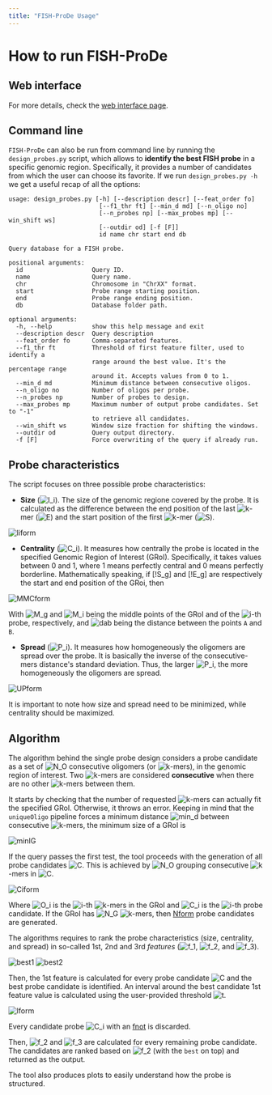 ```yaml
---
title: "FISH-ProDe Usage"
---
```


# How to run FISH-ProDe

## Web interface

For more details, check the [web interface page](https://ggirelli.github.io/fish-prode/web_interface).

## Command line

`FISH-ProDe` can also be run from command line by running the `design_probes.py` script, which allows to **identify the best FISH probe** in a specific genomic region. Specifically, it provides a number of candidates from which the user can choose its favorite. If we run `design_probes.py -h` we get a useful recap of all the options:

```
usage: design_probes.py [-h] [--description descr] [--feat_order fo]
                         [--f1_thr ft] [--min_d md] [--n_oligo no]
                         [--n_probes np] [--max_probes mp] [--win_shift ws]
                         [--outdir od] [-f [F]]
                         id name chr start end db

Query database for a FISH probe.

positional arguments:
  id                   Query ID.
  name                 Query name.
  chr                  Chromosome in "ChrXX" format.
  start                Probe range starting position.
  end                  Probe range ending position.
  db                   Database folder path.

optional arguments:
  -h, --help           show this help message and exit
  --description descr  Query description
  --feat_order fo      Comma-separated features.
  --f1_thr ft          Threshold of first feature filter, used to identify a
                       range around the best value. It's the percentage range
                       around it. Accepts values from 0 to 1.
  --min_d md           Minimum distance between consecutive oligos.
  --n_oligo no         Number of oligos per probe.
  --n_probes np        Number of probes to design.
  --max_probes mp      Maximum number of output probe candidates. Set to "-1"
                       to retrieve all candidates.
  --win_shift ws       Window size fraction for shifting the windows.
  --outdir od          Query output directory.
  -f [F]               Force overwriting of the query if already run.

```

Probe characteristics
---------------------

The script focuses on three possible probe characteristics:

* **Size** (![I_i]). The size of the genomic regione covered by the probe. It is calculated as the difference between the end position of the last ![k]-mer (![E]) and the start position of the first ![k]-mer (![S]).

![Iiform]

* **Centrality** (![C_i]). It measures how centrally the probe is located in the specified Genomic Region of Interest (GRoI). Specifically, it takes values between 0 and 1, where 1 means perfectly central and 0 means perfectly borderline. Mathematically speaking, if [!S_g] and [!E_g] are respectively the start and end position of the GRoi, then

![MMCform]

With ![M_g] and ![M_i] being the middle points of the GRoI and of the ![i]-th probe, respectively, and ![dab] being the distance between the points `A` and `B`.

* **Spread** (![P_i]). It measures how homogeneously the oligomers are spread over the probe. It is basically the inverse of the consecutive-mers distance's standard deviation. Thus, the larger ![P_i], the more homogeneously the oligomers are spread.

![UPform]

It is important to note how size and spread need to be minimized, while centrality should be maximized.

Algorithm
---------

The algorithm behind the single probe design considers a probe candidate as a set of ![N_O] consecutive oligomers (or ![k]-mers), in the genomic region of interest. Two ![k]-mers are considered **consecutive** when there are no other ![k]-mers between them.

It starts by checking that the number of requested ![k]-mers can actually fit the specified GRoI. Otherwise, it throws an error. Keeping in mind that the ``uniqueOligo`` pipeline forces a minimum distance ![min_d] between consecutive ![k]-mers, the minimum size of a GRoI is

![minIG]

If the query passes the first test, the tool proceeds with the generation of all probe candidates ![C]. This is achieved by ![N_O] grouping consecutive ![k]-mers in ![C].

![Ciform]

Where ![O_i] is the ![i]-th ![k]-mers in the GRoI and ![C_i] is the ![i]-th probe candidate. If the GRoI has ![N_G] ![k]-mers, then [Nform] probe candidates are generated.

The algorithms requires to rank the probe characteristics (size, centrality, and spread) in so-called 1st, 2nd and 3rd *features* (![f_1], ![f_2], and ![f_3]).

![best1]
![best2]

Then, the 1st feature is calculated for every probe candidate ![C] and the best probe candidate is identified. An interval around the best candidate 1st feature value is calculated using the user-provided threshold ![t].

![Iform]

Every candidate probe ![C_i] with an [fnot] is discarded.

Then, ![f_2] and ![f_3] are calculated for every remaining probe candidate. The candidates are ranked based on ![f_2] \(with the `best` on top) and returned as the output.

The tool also produces plots to easily understand how the probe is structured.

[k]: http://chart.apis.google.com/chart?cht=tx&chl=k
[i]: http://chart.apis.google.com/chart?cht=tx&chl=i
[t]: http://chart.apis.google.com/chart?cht=tx&chl=t
[S]: http://chart.apis.google.com/chart?cht=tx&chl=S
[E]: http://chart.apis.google.com/chart?cht=tx&chl=E
[C]: http://chart.apis.google.com/chart?cht=tx&chl=C
[I_i]: http://chart.apis.google.com/chart?cht=tx&chl=I_i
[C_i]: http://chart.apis.google.com/chart?cht=tx&chl=C_i
[M_g]: http://chart.apis.google.com/chart?cht=tx&chl=M_g
[M_i]: http://chart.apis.google.com/chart?cht=tx&chl=M_i
[P_i]: http://chart.apis.google.com/chart?cht=tx&chl=P_i
[S_g]: http://chart.apis.google.com/chart?cht=tx&chl=S_g
[E_g]: http://chart.apis.google.com/chart?cht=tx&chl=E_g
[N_O]: http://chart.apis.google.com/chart?cht=tx&chl=N_O
[f_1]: http://chart.apis.google.com/chart?cht=tx&chl=f_1
[f_2]: http://chart.apis.google.com/chart?cht=tx&chl=f_2
[f_3]: http://chart.apis.google.com/chart?cht=tx&chl=f_3
[dab]: http://chart.apis.google.com/chart?cht=tx&chl=d(A,B)
[min_d]: http://chart.apis.google.com/chart?cht=tx&chl=min_d
[O_i]: http://chart.apis.google.com/chart?cht=tx&chl=O_i
[N_G]: http://chart.apis.google.com/chart?cht=tx&chl=N_G
[fnot]: http://chart.apis.google.com/chart?cht=tx&chl=f_{1,i}\notin{I_{f_1}}
[minIG]: http://mathurl.com/y9kfy2az.png
[Ciform]: http://mathurl.com/yc9to77j.png
[best1]: http://mathurl.com/y8jsn7k2.png
[best2]: http://mathurl.com/y8sh9pos.png
[Iform]: http://mathurl.com/yaebla63.png
[Nform]: http://mathurl.com/y9aorugn.png
[Iiform]: http://chart.apis.google.com/chart?cht=tx&chl=I_i=E_i-S_i
[MMCform]: http://mathurl.com/yaq6xfzw.png
[UPform]: http://mathurl.com/y74watg9.png
